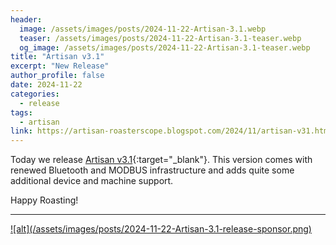 ```yaml
---
header:
  image: /assets/images/posts/2024-11-22-Artisan-3.1.webp
  teaser: /assets/images/posts/2024-11-22-Artisan-3.1-teaser.webp
  og_image: /assets/images/posts/2024-11-22-Artisan-3.1-teaser.webp
title: "Artisan v3.1"
excerpt: "New Release"
author_profile: false
date: 2024-11-22
categories:
  - release
tags:
  - artisan
link: https://artisan-roasterscope.blogspot.com/2024/11/artisan-v31.html
---
```


Today we release [Artisan v3.1](https://artisan-roasterscope.blogspot.com/2024/11/artisan-v31.html){:target="_blank"}. This version comes with renewed Bluetooth and MODBUS infrastructure and adds quite some additional device and machine support.


Happy Roasting!

---
<a target="_blank" href="https://algrano.com/artisan?utm_source=artisan_blog&utm_medium=referral&utm_campaign=algrano_x_artisan&utm_content=blog">
![alt](/assets/images/posts/2024-11-22-Artisan-3.1-release-sponsor.png)</a>

